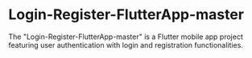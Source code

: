 # Login-Register-FlutterApp-master
The "Login-Register-FlutterApp-master" is a Flutter mobile app project featuring user authentication with login and registration functionalities.
